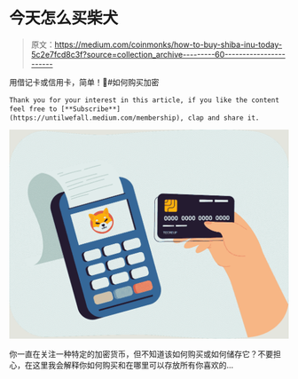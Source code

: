 # 今天怎么买柴犬

> 原文：<https://medium.com/coinmonks/how-to-buy-shiba-inu-today-5c2e7fcd8c3f?source=collection_archive---------60----------------------->

用借记卡或信用卡，简单！🤯#如何购买加密

```
Thank you for your interest in this article, if you like the content feel free to [**Subscribe**](https://untilwefall.medium.com/membership), clap and share it.
```

![](img/6976adfc3fbe0c6cd729ddb7d669fb4d.png)

你一直在关注一种特定的加密货币，但不知道该如何购买或如何储存它？不要担心，在这里我会解释你如何购买和在哪里可以存放所有你喜欢的…